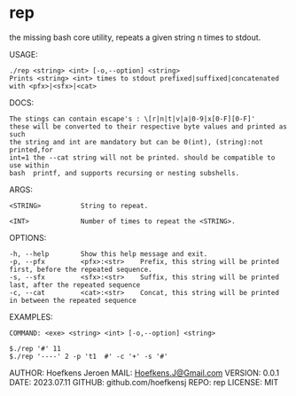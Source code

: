 # rep
the missing bash core utility, repeats a given string n times to stdout.


USAGE:
	
 	./rep <string> <int> [-o,--option] <string>
	Prints <string> <int> times to stdout prefixed|suffixed|concatenated with <pfx>|<sfx>|<cat>

DOCS:  

	The stings can contain escape's : \[r|n|t|v|a|0-9|x[0-F][0-F]'
	these will be converted to their respective byte values and printed as such
	the string and int are mandatory but can be 0(int), (string):not printed,for
	int=1 the --cat string will not be printed. should be compatible to use within
	bash  printf, and supports recursing or nesting subshells.

ARGS:

	<STRING>          String to repeat.
	
	<INT>             Number of times to repeat the <STRING>.

OPTIONS:

	-h, --help        Show this help message and exit.
	-p, --pfx         <pfx>:<str>    Prefix, this string will be printed first, before the repeated sequence.
	-s, --sfx         <sfx>:<str>    Suffix, this string will be printed last, after the repeated sequence
	-c, --cat         <cat>:<str>    Concat, this string will be printed in between the repeated sequence


EXAMPLES:

	COMMAND: <exe> <string> <int> [-o,--option] <string>

	$./rep '#' 11
	$./rep '----' 2 -p 't1  #' -c '+' -s '#'


AUTHOR:               Hoefkens Jeroen                      MAIL:                Hoefkens.J@Gmail.com
VERSION:              0.0.1                                DATE:                2023.07.11
GITHUB:               github.com/hoefkensj                 REPO:                rep
LICENSE:              MIT
